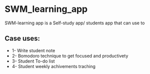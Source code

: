 # SWM_learning_app
SWM-learning app is a Self-study app/ students app that can use to 
## Case uses:
* 1- Write student note 
* 2- Bomodoro technique to get focused and productivety
* 3- Student To-do list
* 4- Student weekly achivements traching
